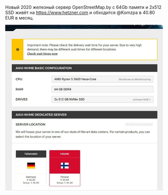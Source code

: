Новый 2020 железный сервер OpenStreetMap.by с 64Gb памяти и 2x512 SSD живёт
на https://www.hetzner.com и обходится @Komzpa в 40.80 EUR в месяц.

![OpenStreetMap.by Hardware](server.jpg)
